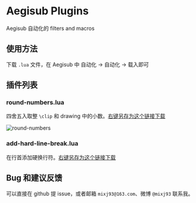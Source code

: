 # Aegisub Plugins

Aegisub 自动化的 filters and macros

## 使用方法

下载 `.lua` 文件，在 Aegisub 中 自动化 -> 自动化 -> 载入即可

## 插件列表

### round-numbers.lua

四舍五入取整 `\clip` 和 drawing 中的小数。[右键另存为这个链接下载](https://raw.githubusercontent.com/mixj93/aegisub-plugins/master/round-numbers.lua)

![round-numbers](https://user-images.githubusercontent.com/12998118/30575323-87642806-9d32-11e7-9003-242829819e33.gif)

### add-hard-line-break.lua

在行首添加硬换行符。[右键另存为这个链接下载](https://raw.githubusercontent.com/mixj93/aegisub-plugins/master/add-hard-line-break.lua)

## Bug 和建议反馈

可以直接在 github 提 issue，或者邮箱 `mixj93@163.com`、微博 `@mixj93` 联系我。
